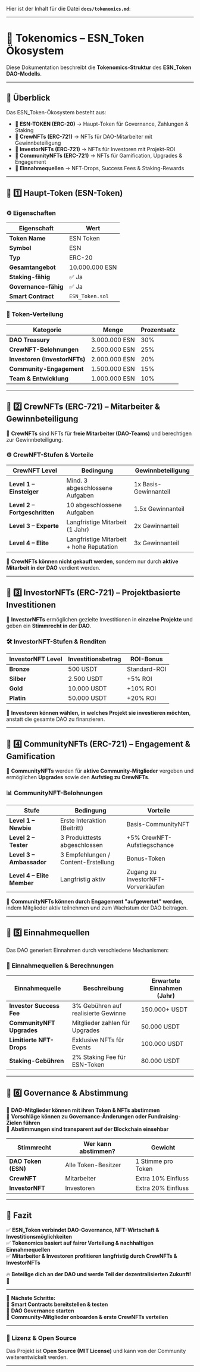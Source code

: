Hier ist der Inhalt für die Datei **`docs/tokenomics.md`**:

---

# **📜 Tokenomics – ESN_Token Ökosystem**
Diese Dokumentation beschreibt die **Tokenomics-Struktur** des **ESN_Token DAO-Modells**.  

---

## **📌 Überblick**
Das ESN_Token-Ökosystem besteht aus:
- **📌 ESN-TOKEN (ERC-20)** → Haupt-Token für Governance, Zahlungen & Staking  
- **📌 CrewNFTs (ERC-721)** → NFTs für DAO-Mitarbeiter mit Gewinnbeteiligung  
- **📌 InvestorNFTs (ERC-721)** → NFTs für Investoren mit Projekt-ROI  
- **📌 CommunityNFTs (ERC-721)** → NFTs für Gamification, Upgrades & Engagement  
- **📌 Einnahmequellen** → NFT-Drops, Success Fees & Staking-Rewards  

---

## **🔹 1️⃣ Haupt-Token (ESN-Token)**
### **⚙️ Eigenschaften**
| Eigenschaft | Wert |
|------------|------|
| **Token Name** | ESN Token |
| **Symbol** | ESN |
| **Typ** | ERC-20 |
| **Gesamtangebot** | 10.000.000 ESN |
| **Staking-fähig** | ✅ Ja |
| **Governance-fähig** | ✅ Ja |
| **Smart Contract** | `ESN_Token.sol` |

### **🔹 Token-Verteilung**
| Kategorie | Menge | Prozentsatz |
|------------|--------|------------|
| **DAO Treasury** | 3.000.000 ESN | 30% |
| **CrewNFT-Belohnungen** | 2.500.000 ESN | 25% |
| **Investoren (InvestorNFTs)** | 2.000.000 ESN | 20% |
| **Community-Engagement** | 1.500.000 ESN | 15% |
| **Team & Entwicklung** | 1.000.000 ESN | 10% |

---

## **🔹 2️⃣ CrewNFTs (ERC-721) – Mitarbeiter & Gewinnbeteiligung**
📌 **CrewNFTs** sind NFTs für **freie Mitarbeiter (DAO-Teams)** und berechtigen zur Gewinnbeteiligung.

### **⚙️ CrewNFT-Stufen & Vorteile**
| CrewNFT Level | Bedingung | Gewinnbeteiligung |
|--------------|------------|-------------------|
| **Level 1 – Einsteiger** | Mind. 3 abgeschlossene Aufgaben | 1x Basis-Gewinnanteil |
| **Level 2 – Fortgeschritten** | 10 abgeschlossene Aufgaben | 1.5x Gewinnanteil |
| **Level 3 – Experte** | Langfristige Mitarbeit (1 Jahr) | 2x Gewinnanteil |
| **Level 4 – Elite** | Langfristige Mitarbeit + hohe Reputation | 3x Gewinnanteil |

📌 **CrewNFTs können nicht gekauft werden**, sondern nur durch **aktive Mitarbeit in der DAO** verdient werden.

---

## **🔹 3️⃣ InvestorNFTs (ERC-721) – Projektbasierte Investitionen**
📌 **InvestorNFTs** ermöglichen gezielte Investitionen in **einzelne Projekte** und geben ein **Stimmrecht in der DAO**.

### **🛠 InvestorNFT-Stufen & Renditen**
| InvestorNFT Level | Investitionsbetrag | ROI-Bonus |
|-------------------|-------------------|-----------|
| **Bronze** | 500 USDT | Standard-ROI |
| **Silber** | 2.500 USDT | +5% ROI |
| **Gold** | 10.000 USDT | +10% ROI |
| **Platin** | 50.000 USDT | +20% ROI |

📌 **Investoren können wählen, in welches Projekt sie investieren möchten**, anstatt die gesamte DAO zu finanzieren.

---

## **🔹 4️⃣ CommunityNFTs (ERC-721) – Engagement & Gamification**
📌 **CommunityNFTs** werden für **aktive Community-Mitglieder** vergeben und ermöglichen **Upgrades** sowie den **Aufstieg zu CrewNFTs**.

### **📊 CommunityNFT-Belohnungen**
| Stufe | Bedingung | Vorteile |
|-------|------------|----------|
| **Level 1 – Newbie** | Erste Interaktion (Beitritt) | Basis-CommunityNFT |
| **Level 2 – Tester** | 3 Produkttests abgeschlossen | +5% CrewNFT-Aufstiegschance |
| **Level 3 – Ambassador** | 3 Empfehlungen / Content-Erstellung | Bonus-Token |
| **Level 4 – Elite Member** | Langfristig aktiv | Zugang zu InvestorNFT-Vorverkäufen |

📌 **CommunityNFTs können durch Engagement "aufgewertet" werden**, indem Mitglieder aktiv teilnehmen und zum Wachstum der DAO beitragen.

---

## **🔹 5️⃣ Einnahmequellen**
Das DAO generiert Einnahmen durch verschiedene Mechanismen:

### **📌 Einnahmequellen & Berechnungen**
| Einnahmequelle | Beschreibung | Erwartete Einnahmen (Jahr) |
|---------------|--------------|--------------------------|
| **Investor Success Fee** | 3% Gebühren auf realisierte Gewinne | 150.000+ USDT |
| **CommunityNFT Upgrades** | Mitglieder zahlen für Upgrades | 50.000 USDT |
| **Limitierte NFT-Drops** | Exklusive NFTs für Events | 100.000 USDT |
| **Staking-Gebühren** | 2% Staking Fee für ESN-Token | 80.000 USDT |

---

## **📌 6️⃣ Governance & Abstimmung**
📌 **DAO-Mitglieder können mit ihren Token & NFTs abstimmen**  
📌 **Vorschläge können zu Governance-Änderungen oder Fundraising-Zielen führen**  
📌 **Abstimmungen sind transparent auf der Blockchain einsehbar**  

| Stimmrecht | Wer kann abstimmen? | Gewicht |
|------------|-----------------|--------|
| **DAO Token (ESN)** | Alle Token-Besitzer | 1 Stimme pro Token |
| **CrewNFT** | Mitarbeiter | Extra 10% Einfluss |
| **InvestorNFT** | Investoren | Extra 20% Einfluss |

---

## **📌 Fazit**
✅ **ESN_Token verbindet DAO-Governance, NFT-Wirtschaft & Investitionsmöglichkeiten**  
✅ **Tokenomics basiert auf fairer Verteilung & nachhaltigen Einnahmequellen**  
✅ **Mitarbeiter & Investoren profitieren langfristig durch CrewNFTs & InvestorNFTs**  

🔥 **Beteilige dich an der DAO und werde Teil der dezentralisierten Zukunft!** 🚀

---

📌 **Nächste Schritte:**  
🔹 **Smart Contracts bereitstellen & testen**  
🔹 **DAO Governance starten**  
🔹 **Community-Mitglieder onboarden & erste CrewNFTs verteilen**  

---

### 📌 **Lizenz & Open Source**
Das Projekt ist **Open Source (MIT License)** und kann von der Community weiterentwickelt werden.

---
